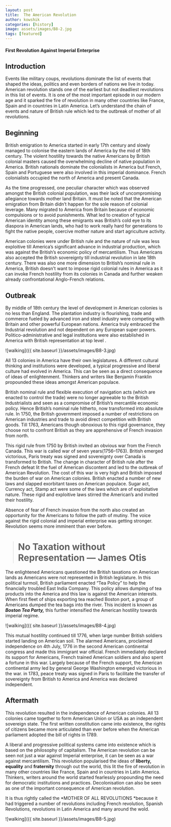 ```yaml
---
layout: post
title:  The American Revolution
author: kowshik
categories: [history]
image: assets/images/B8-2.jpg
tags: [featured]
---
```



#### First Revolution Against Imperial Enterprise


## Introduction

Events like military coups, revolutions dominate the list of events that shaped the ideas, politics and even borders of nations we live in today. American revolution stands one of the earliest but not deadliest revolutions in this list of events. It is one of the most important episode in our modern age and it sparked the fire of revolution in many other countries like France, Spain and in countries in Latin America. Let’s understand the chain of events and nature of British rule which led to the outbreak of mother of all revolutions.

## Beginning

British emigration to America started in early 17th century and slowly managed to colonise the eastern lands of America by the mid of 18th century. The violent hostility towards the native Americans by British colonial masters caused the overwhelming decline of native population in America. British nationals dominate the colonialists in America but French, Spain and Portuguese were also involved in this imperial dominance. French colonialists occupied the north of America and present Canada.

As the time progressed, one peculiar character which was observed amongst the British colonial population, was their lack of uncompromising allegiance towards mother land Britain. It must be noted that the American emigration from Britain didn’t happen for the sole reason of colonial leverage. Many migrated to America from Britain because of economic compulsions or to avoid punishments. What led to creation of typical American identity among these emigrants was British’s cold eye to its diaspora in American lands, who had to work really hard for generations to fight the native people, coercive mother nature and start agriculture activity.

American colonies were under British rule and the nature of rule was less exploitive till America’s significant advance in industrial production, which was against the British’s economic policy of mercantilism. Thus Americans also accepted the British sovereignty till industrial revolution in late 18th century. There was also one more dimension to British’s nominal rule in America, British doesn't want to impose rigid colonial rules in America as it can invoke French hostility from its colonies in Canada and further weaken already confrontational Anglo-French relations.

## Outbreak

By middle of 18th century the level of development in American colonies is no less than England. The plantation industry is flourishing, trade and commerce fueled by advanced iron and steel industry were competing with Britain and other powerful European nations. America truly embraced the Industrial revolution and not dependent on any European super powers. Politico-administrative and legal institutions were also established in America with British representation at top level .

![walking]({{ site.baseurl }}/assets/images/B8-3.jpg)


All 13 colonies in America have their own legislatures. A different cultural thinking and institutions were developed, a typical progressive and liberal culture had evolved in America. This can be seen as a direct consequence of ideas of enlightenment. Thinkers and writers like Benjamin Franklin propounded these ideas amongst American populace.

British nominal rule and flexible execution of navigation acts (which are enacted to control the trade) were no longer agreeable to the British Industrialists and seen as a compromise of British’s mercantile economic policy. Hence British’s nominal rule hitherto, now transformed into absolute rule. In 1750, the British government imposed a number of restrictions on American industries and trade to avoid direct competition with British goods. Till 1763, Americans though obnoxious to this rigid governance, they choose not to confront British as they are apprehensive of French invasion from north.

This rigid rule from 1750 by British invited an obvious war from the French Canada. This war is called war of seven years(1756–1763). British emerged victorious, Paris treaty was signed and sovereignty over Canada is transformed to British. The change in character of British rule after the French defeat lit the fuel of American discontent and led to the outbreak of American Revolution. The cost of this war is very high and British imposed the burden of war on American colonies. British enacted a number of new laws and slapped exorbitant taxes on American populace. Sugar act, Currency act, Stamp act were some of the laws which are of exploitative nature. These rigid and exploitive laws stirred the American’s and invited their hostility.

Absence of fear of French invasion from the north also created an opportunity for the Americans to follow the path of mutiny. The voice against the rigid colonial and imperial enterprise was getting stronger. Revolution seems more imminent than ever before.
> # No Taxation without Representation — James Otis

The enlightened Americans questioned the British taxations on American lands as Americans were not represented in British legislature. In this political turmoil, British parliament enacted “Tea Policy” to help the financially troubled East India Company. This policy allows dumping of tea products into the America and this law is against the American interests. When first fleet of ships exporting tea reached Boston port, a group of Americans dumped the tea bags into the river. This incident is known as ***Boston Tea Party,*** this further intensified the American hostility towards imperial regime.

![walking]({{ site.baseurl }}/assets/images/B8-4.jpg)


This mutual hostility continued till 1776, when large number British soldiers started landing on American soil. The alarmed Americans, proclaimed independence on 4th July, 1776 in the second American continental congress and made this immigrant war official. French immediately declared its support for Americans, French trained American soldiers and also spent a fortune in this war. Largely because of the French support, the American continental army led by general George Washington emerged victorious in the war. in 1783, peace treaty was signed in Paris to facilitate the transfer of sovereignty from British to America and America was declared independent.

## Aftermath

This revolution resulted in the independence of American colonies. All 13 colonies came together to form American Union or USA as an independent sovereign state. The first written constitution came into existence, the rights of citizens became more articulated than ever before when the American parliament adopted the bill of rights in 1789.

A liberal and progressive political systems came into existence which is based on the philosophy of capitalism. The American revolution can be seen not just a war against Imperial enterprise, it can be seen as a war against mercantilism. This revolution popularised the ideas of **liberty, equality** and **fraternity** through out the world, this lit the fire of revolution in many other countries like France, Spain and in countries in Latin America. Thinkers, writers around the world started fearlessly propounding the need for democratic institutions and practices. Decolonisation can also be seen as one of the important consequence of American revolution.

It is thus rightly called the *MOTHER OF ALL REVOLUTIONS *because it had triggered a number of revolutions including French revolution, Spanish Revolutions, revolutions in Latin America and many around the wold.

![walking]({{ site.baseurl }}/assets/images/B8-5.jpg)

